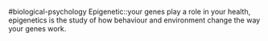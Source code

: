 #biological-psychology 
Epigenetic::your genes play a role in your health, epigenetics is the study of how behaviour and environment change the way your genes work.
